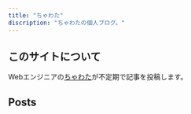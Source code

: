 ```yaml
---
title: "ちゃわた"
discription: "ちゃわたの個人ブログ。"
---
```


## このサイトについて

Webエンジニアの[ちゃわた](/about)が不定期で記事を投稿します。

## Posts
